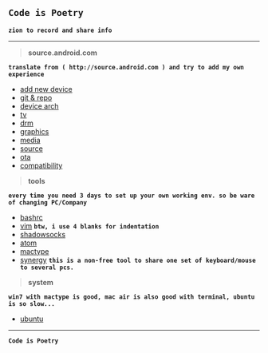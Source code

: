 **```Code is Poetry```**
---

**`zion to record and share info`**

___

>**source.android.com**

**`translate from ( http://source.android.com ) and try to add my own experience`**

 - [add new device](https://github.com/bluefalconjun/bluefalconjun.github.io/blob/master/source.android.com/android.addnewdev.md)
 - [git & repo](https://github.com/bluefalconjun/bluefalconjun.github.io/blob/master/source.android.com/android.developing.gitrepo.md)
 - [device arch](https://github.com/bluefalconjun/bluefalconjun.github.io/blob/master/source.android.com/android.devicearch.md)
 - [tv](https://github.com/bluefalconjun/bluefalconjun.github.io/blob/master/source.android.com/android.tv.md)
 - [drm](https://github.com/bluefalconjun/bluefalconjun.github.io/blob/master/source.android.com/android.drm.md)
 - [graphics](https://github.com/bluefalconjun/bluefalconjun.github.io/blob/master/source.android.com/android.graphics.md)
 - [media](https://github.com/bluefalconjun/bluefalconjun.github.io/blob/master/source.android.com/android.media.md)
 - [source](https://github.com/bluefalconjun/bluefalconjun.github.io/blob/master/source.android.com/android.source.md)
 - [ota](https://github.com/bluefalconjun/bluefalconjun.github.io/blob/master/source.android.com/android.ota.md)
 - [compatibility](https://github.com/bluefalconjun/bluefalconjun.github.io/blob/master/source.android.com/android.compatibility.md)

>**tools**

**`every time you need 3 days to set up your own working env. so be ware of changing PC/Company`**

 - [bashrc](https://github.com/bluefalconjun/bluefalconjun.github.io/blob/master/tools/bashrc.md)
 - [vim](https://github.com/bluefalconjun/bluefalconjun.github.io/blob/master/tools/vim.md)
 **`btw, i use 4 blanks for indentation`**
 - [shadowsocks](https://github.com/bluefalconjun/bluefalconjun.github.io/blob/master/tools/shadowsocks.md)
 - [atom](https://github.com/bluefalconjun/bluefalconjun.github.io/blob/master/tools/atom.md)
 - [mactype](https://github.com/bluefalconjun/bluefalconjun.github.io/blob/master/tools/mactype.md)
 - [synergy](http://synergy-project.org/)
**`this is a non-free tool to share one set of keyboard/mouse to several pcs.`**

>**system**

**`win7 with mactype is good, mac air is also good with terminal, ubuntu is so slow...`**

 - [ubuntu](https://github.com/bluefalconjun/bluefalconjun.github.io/blob/master/system/ubuntu.md)

---
**```Code is Poetry```**
